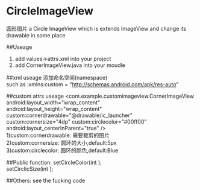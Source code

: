 # CircleImageView
圆形图片
a Circle ImageView which is extends ImageView and change its drawable in some place

##Useage
1) add values->attrs.xml into your project<br/>
2) add CornerImageView.java into your moudle<br/>

##xml useage
 添加命名空间(namespace)<br/>
 such as :xmlns:custom = "http://schemas.android.com/apk/res-auto"

##custom attrs useage
 <com.example.customimageview.CornerImageView
        android:layout_width="wrap_content"
        android:layout_height="wrap_content"
        custom:cornerdrawable="@drawable/ic_launcher"
        custom:cornersize="4dp"
        custom:circlecolor="#00ff00"
        android:layout_centerInParent="true"
        />
<br/>
1)custom:cornerdrawable: 需要裁剪的图片<br/>
2)custom:cornersize: 圆环的大小,default:5px<br/>
3)custom:circlecolor: 圆环的颜色,default:Blue<br/>

##Public function:
setCircleColor(int );<br/>
setCirclicSize(int );

##Others:
see the fucking code
